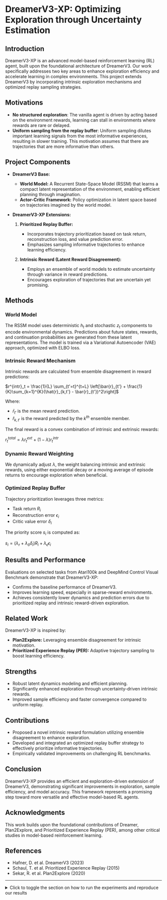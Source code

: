 # DreamerV3-XP: Optimizing Exploration through Uncertainty Estimation

## Introduction
DreamerV3-XP is an advanced model-based reinforcement learning (RL) agent, built upon the foundational architecture of DreamerV3. Our work specifically addresses two key areas to enhance exploration efficiency and accelerate learning in complex environments. This project extends DreamerV3 by incorporating intrinsic exploration mechanisms and optimized replay sampling strategies.

## Motivations
- **No structured exploration**: The vanilla agent is driven by acting based on the environment rewards, learning can stall in environments where rewards are rare or delayed.
- **Uniform sampling from the replay buffer**: Uniform sampling dilutes important learning signals from the most informative experiences, resulting in slower training. This motivation assumes that there are trajectories that are more informative than others.

## Project Components
- **DreamerV3 Base:**
  - **World Model:** A Recurrent State-Space Model (RSSM) that learns a compact latent representation of the environment, enabling efficient planning through imagination.
  - **Actor-Critic Framework:** Policy optimization in latent space based on trajectories imagined by the world model.

- **DreamerV3-XP Extensions:**
  1. **Prioritized Replay Buffer:**
     - Incorporates trajectory prioritization based on task return, reconstruction loss, and value prediction error.
     - Emphasizes sampling informative trajectories to enhance learning efficiency.

  2. **Intrinsic Reward (Latent Reward Disagreement):**
     - Employs an ensemble of world models to estimate uncertainty through variance in reward predictions.
     - Encourages exploration of trajectories that are uncertain yet promising.

## Methods
### World Model
The RSSM model uses deterministic $h_t$ and stochastic $z_t$ components to encode environmental dynamics. Predictions about future states, rewards, and continuation probabilities are generated from these latent representations. The model is trained via a Variational Autoencoder (VAE) approach, optimized with ELBO loss.

### Intrinsic Reward Mechanism
Intrinsic rewards are calculated from ensemble disagreement in reward predictions:

$`r^{intr}_t = \frac{1}{L} \sum_{t'=t}^{t+L} \left[\bar{r}_{t'} + \frac{1}{K}\sum_{k=1}^{K}(\hat{r}_{k,t'} - \bar{r}_{t'})^2\right]`$

Where:
- $\bar{r}_{t'}$ is the mean reward prediction.
- $\hat{r}_{k,t'}$ is the reward predicted by the $k^{th}$ ensemble member.

The final reward is a convex combination of intrinsic and extrinsic rewards:

$r^{total}_t = \lambda r^{ext}_t + (1-\lambda)r^{intr}_t$

### Dynamic Reward Weighting
We dynamically adjust $\lambda$, the weight balancing intrinsic and extrinsic rewards, using either exponential decay or a moving average of episode returns to encourage exploration when beneficial.

### Optimized Replay Buffer
Trajectory prioritization leverages three metrics:
- Task return $R_i$
- Reconstruction error $\epsilon_i$
- Critic value error $\delta_i$

The priority score $s_i$ is computed as:

$s_i = (\lambda_r + \lambda_\delta \delta_i) R_i + \lambda_\epsilon \epsilon_i$

## Results and Performance
Evaluations on selected tasks from Atari100k and DeepMind Control Visual Benchmark demonstrate that DreamerV3-XP:
- Confirms the baseline performance of DreamerV3.
- Improves learning speed, especially in sparse-reward environments.
- Achieves consistently lower dynamics and prediction errors due to prioritized replay and intrinsic reward-driven exploration.

## Related Work
DreamerV3-XP is inspired by:
- **Plan2Explore:** Leveraging ensemble disagreement for intrinsic motivation.
- **Prioritized Experience Replay (PER):** Adaptive trajectory sampling to boost learning efficiency.

## Strengths
- Robust latent dynamics modeling and efficient planning.
- Significantly enhanced exploration through uncertainty-driven intrinsic rewards.
- Improved sample efficiency and faster convergence compared to uniform replay.

## Contributions
- Proposed a novel intrinsic reward formulation utilizing ensemble disagreement to enhance exploration.
- Developed and integrated an optimized replay buffer strategy to effectively prioritize informative trajectories.
- Empirically validated improvements on challenging RL benchmarks.

## Conclusion
DreamerV3-XP provides an efficient and exploration-driven extension of DreamerV3, demonstrating significant improvements in exploration, sample efficiency, and model accuracy. This framework represents a promising step toward more versatile and effective model-based RL agents.

## Acknowledgments
This work builds upon the foundational contributions of Dreamer, Plan2Explore, and Prioritized Experience Replay (PER), among other critical studies in model-based reinforcement learning.

## References
- Hafner, D. et al. DreamerV3 (2023)
- Schaul, T. et al. Prioritized Experience Replay (2015)
- Sekar, R. et al. Plan2Explore (2020)
---
<details>
<summary>Click to toggle the section on how to run the experiments and reproduce our results</summary>

# How to use the Experimental Framework
The experimental framework is designed to serve as a single point of entry for running experiments in a well-documented and structured way - to avoid that information gets lost. It also allows to create aggregated tables for use in a paper.
<br>
<br>

## Running Experiments
The experiments/experiment_definitions.py package serves as a CLI for running experiments.
The first argument is the name of the experiment function and the following arguments can be function arguments that should be passed to the experiment functions defined in experiment_definitions.py. The name of the run config is case insensitive. The structure works as follows:
```
python experiments/experiment_definitions.py experiment_function_name --optional_function_argument value
```
For instance, to run the standard experiment from the DreamerV3 Readme page:
```
python experiments/experiment_definitions.py run_standard_dreamer --name "Test Run to check functionality" --description "Just a run with 2 seeds for testing purposes" --num_seeds 2
```
<br>

## Accessing the Results
All results are stored in `dreamerv3/artifacts/results.csv`. It contains the content of the config file, the run config (preset) and all training metrics, logged at every single step.
<br>
<br>

## Creating Tables
To create tables that are aggregated over several runs of the same experiment using different seeds, you can use the tables CLI. To create a table from the results CLI, run:
```
python experiments/tables.py
```
To include/exclude metrics from the table, modify the default argument of the `process_experiment_results` function in `tables.py`. To include experiments, add/remove the names of the experiments from the `experiment_names` default argument set. The result is printed to the commandline.
<br>

# Custom Plotting Tool 

The `custom_plot.py` script provides visualization capabilities for experiment results, supporting both score metrics and training losses.

### Basic Usage

```bash
python custom_plot.py --logdir path/to/logs/ --outdir plots/
```

### Key Features

- Automatically discovers and groups runs by method, game, and seed
- Plots individual runs and statistical aggregates (mean, median)
- Supports multiple metrics visualization (scores and various loss types)
- Auto-scales y-axis based on data range (log scale for loss metrics)

### Options

```bash
# Filter by specific methods 
python custom_plot.py --method_filter default latent_reward_disagreement

# Specify custom metrics to plot
python custom_plot.py --metrics train/loss/rew train/loss/value

# Include self-normalized statistics
python custom_plot.py --stats mean self_mean

# To disable automatic log scaling for loss metrics
python custom_plot.py --auto_log_scale False
```
</details>



